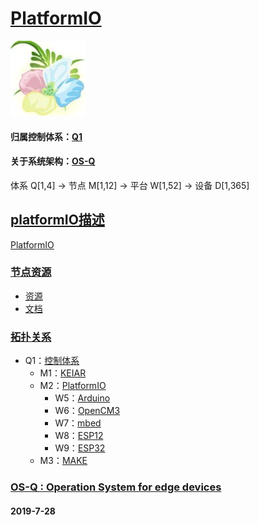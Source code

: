 ﻿# [PlatformIO](https://github.com/OS-Q/M2) 
[![sites](OS-Q/OS-Q.png)](http://www.OS-Q.com)
#### 归属控制体系：[Q1](https://github.com/OS-Q/Q1)
#### 关于系统架构：[OS-Q](https://github.com/OS-Q/OS-Q)
体系 Q[1,4] -> 节点 M[1,12] -> 平台 W[1,52] -> 设备 D[1,365]
## [platformIO描述](https://github.com/OS-Q/M2/wiki) 

[PlatformIO](https://github.com/OS-Q/M2)

### [节点资源](https://github.com/OS-Q/M2)

* [资源](src/)
* [文档](docs/)

### [拓扑关系](https://github.com/OS-Q/Q1)

* Q1：[控制体系](https://github.com/OS-Q/Q1)
	* M1：[KEIAR](https://github.com/OS-Q/M1)
	* M2：[PlatformIO](https://github.com/OS-Q/M2)
        * W5：[Arduino](https://github.com/OS-Q/W5)
        * W6：[OpenCM3](https://github.com/OS-Q/W6)
        * W7：[mbed](https://github.com/OS-Q/W7)
        * W8：[ESP12](https://github.com/OS-Q/W8)
        * W9：[ESP32](https://github.com/OS-Q/W9)
	* M3：[MAKE](https://github.com/OS-Q/M3)

### [OS-Q : Operation System for edge devices](http://www.OS-Q.com/Edge/M2)
####  2019-7-28
